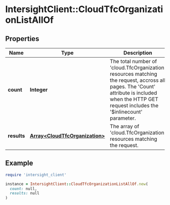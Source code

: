 # IntersightClient::CloudTfcOrganizationListAllOf

## Properties

| Name | Type | Description | Notes |
| ---- | ---- | ----------- | ----- |
| **count** | **Integer** | The total number of &#39;cloud.TfcOrganization&#39; resources matching the request, accross all pages. The &#39;Count&#39; attribute is included when the HTTP GET request includes the &#39;$inlinecount&#39; parameter. | [optional] |
| **results** | [**Array&lt;CloudTfcOrganization&gt;**](CloudTfcOrganization.md) | The array of &#39;cloud.TfcOrganization&#39; resources matching the request. | [optional] |

## Example

```ruby
require 'intersight_client'

instance = IntersightClient::CloudTfcOrganizationListAllOf.new(
  count: null,
  results: null
)
```

